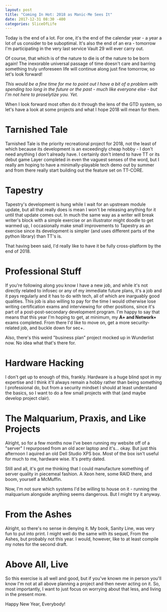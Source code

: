 ```yaml
---
layout: post
title: "Coming In Hot: 2018 as Manic-Me Sees It"
date: 2017-12-31 08:30 -400
categories: SliceOfLife
---
```


Today is the end of a lot. For one, it's the end of the calendar year - a year a lot of us consider to be suboptimal. It's also the end of an era - tomorrow I'm participating in the very last service Vault 29 will ever carry out.

Of course, that which is of the nature to die is of the nature to be born again! The inexorable universal passage of time doesn't care and barring something truly unforeseen life will continue along just fine tomorrow, so let's look forward!

*This would be a fine time for me to point out I have a bit of a problem with spending too long in the future or the past - much like everyone else - but I'm not here to proselytize you. Yet.*

When I look forward most often do it through the lens of the GTD system, so let's have a look at some projects and what I hope 2018 will mean for them.

# Tarnished Tale
Tarnished Tale is the priority recreational project for 2018, not the least of which because its development is an exceedingly cheap hobby - I don't need anything I don't already have. I certainly don't intend to have TT or its debut game Layer completed in even the vaguest senses of the word, but I really am hoping to have a minimally-playable tech demo out by summer and from there really start building out the feature set on TT-CORE.

# Tapestry
Tapestry's development is hung while I wait for an upstream module update, but all that really does is mean I won't be releasing anything for it until that update comes out. In much the same way as a writer will break writer's block with a simple exercise or an illustrator might doodle to get warmed up, I occasionally make small improvements to Tapestry as an exercise since its development is simpler (and uses different parts of the python library) than TT's is.

That having been said, I'd really like to have it be fully cross-platform by the end of 2018.

# Professional Stuff
If you're following along you know I have a new job, and while it's not directly related to infosec or any of my immediate future plans, it's a job and it pays regularly and it has to do with tech, all of which are inarguably good qualities. This job is also willing to pay for the time I would otherwise lose writing certification exams and interviewing for other positions, since it's part of a post-post-secondary development program. I'm happy to say that means that this year I'm hoping to get, at minimum, my **A+ and Network+** exams completed. From there I'd like to move on, get a more security-related job, and buckle down for sec+.

Also, there's this weird "business plan" project mocked up in Wunderlist now. No idea what that's there for.

# Hardware Hacking
I don't get up to enough of this, frankly. Hardware is a huge blind spot in my expertise and I think it'll always remain a hobby rather than being something I professional do, but from a security mindset I should at least understand the basics, so I want to do a few small projects with that (and maybe develop project clair).

# The Malquarium, Praxis, and Like Projects
Alright, so for a few months now I've been running my website off of a "server" I repurposed from an old acer laptop and it's... okay. But just this afternoon I aquired an old Dell Studio XPS box. Most of the box isn't useful for much to me, hardware wise. It's pretty dated.

Still and all, it's got me thinking that I could manufacture something of server quality in piecemeal fashion. A Xeon here, some RAID there, and boom, yourself a McMuffin.

Now, I'm not sure which systems I'd be willing to house on it - running the malquarium alongside anything seems dangerous. But I might try it anyway.

# From the Ashes
Alright, so there's no sense in denying it. My book, Sanity Line, was very fun to put into print. I might well do the same with its sequel, From the Ashes, but probably not this year. I would, however, like to at least compile my notes for the second draft.

# Above All, Live
So this exercise is all well and good, but if you've known me in person you'll know I'm not at all above planning a project and then never acting on it. So, most importantly, I want to just focus on worrying about that less, and living in the present more.

Happy New Year, Everybody!
